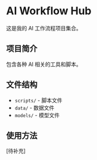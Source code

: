 # AI Workflow Hub

这是我的 AI 工作流程项目集合。

## 项目简介
包含各种 AI 相关的工具和脚本。

## 文件结构
- `scripts/` - 脚本文件
- `data/` - 数据文件  
- `models/` - 模型文件

## 使用方法
[待补充]
